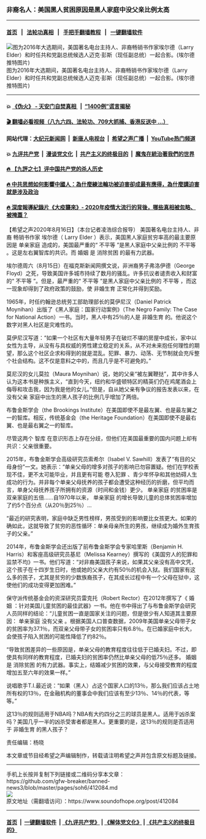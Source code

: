 ### 非裔名人：美国黑人贫困原因是黑人家庭中没父亲比例太高
------------------------

#### [首页](https://github.com/gfw-breaker/banned-news3/blob/master/README.md) &nbsp;&nbsp;|&nbsp;&nbsp; [法轮功真相](https://github.com/begood0513/basic/blob/master/README.md)  &nbsp;&nbsp;|&nbsp;&nbsp; [手把手翻墙教程](https://github.com/gfw-breaker/guides/wiki)  &nbsp;&nbsp;|&nbsp;&nbsp; [一键翻墙软件](https://github.com/gfw-breaker/nogfw/blob/master/README.md)  



<div><img alt="图为2016年大选期间，美国著名电台主持人、非裔畅销书作家埃尔德（Larry Elder）和时任共和党副总统候选人迈克·彭斯（现任副总统）一起合影。(埃尔德推特图片)" src="https://img.soundofhope.org/2020-08/1597608386951.jpg"/>
<br/><figcaption class="caption">
 图为2016年大选期间，美国著名电台主持人、非裔畅销书作家埃尔德（Larry Elder）和时任共和党副总统候选人迈克·彭斯（现任副总统）一起合影。(埃尔德推特图片)
</figcaption></div><hr/>

#### 💥 [《伪火》 - 天安门自焚真相 ](http://141.164.51.119:10000/videos/blog/weihuo.html)&nbsp; |&nbsp; [“1400例”谎言揭秘  ](http://141.164.51.119:10000/videos/blog/jiexi1400.html)

#### [ 🎬  翻墙必看视频（八九六四、法轮功、709大抓捕、香港反送中 ...）](https://github.com/gfw-breaker/links/blob/master/banned.md)

#### 网站代理：[大纪元新闻网](http://167.172.10.89:10080/gb/) &nbsp;|&nbsp; [新唐人电视台](http://167.172.10.89:8808/gb/) &nbsp;|&nbsp; [希望之声广播](http://167.172.10.89/radio.html) &nbsp;|&nbsp; [YouTube热门频道](http://158.247.203.241/youtube.html)

#### 💥 [九评共产党](http://141.164.51.119:10000/videos/res/jiuping/)&nbsp; |&nbsp; [漫谈党文化](http://141.164.51.119:10000/videos/res/mtdwh/)&nbsp; |&nbsp; [共产主义的终极目的](http://141.164.51.119:10000/videos/res/zjmd/)&nbsp; |&nbsp; [魔鬼在統治著我們的世界](http://141.164.51.119:10000/videos/res/TheSpecter/)  

#### [ 🔥  【九評之七】评中国共产党的杀人历史](http://141.164.51.119:10000/videos/news/../res/jiuping/index.html)

#### [ 🔥  中共思想如何影響中國人：為什麼練法輪功被迫害卻成最有應得，為什麼講迫害就是涉及政治](http://141.164.51.119:10000/videos/news/truth01.html)

#### [ 🔥  深度報導紀錄片《大疫襲來》- 2020年疫情大流行的背後，哪些真相被忽略、被掩蓋？](http://141.164.51.119:10000/videos/news/../corona/index.html)

<div><div class="Content__Wrapper sc-1bvya0-0 grZQxZ">
 <p class="meta-top">
  <span class="meta">
   【希望之声2020年8月16日】（本台记者凌浩综合报导）
  </span>
  美国著名电台主持人、非裔
  <ok href="/term/352177">
   畅销书作家
  </ok>
  埃尔德（
  <ok href="/term/352180">
   Larry Elder
  </ok>
  ）表示，美国黑人家庭贫穷率高的最主要原因是
  <ok href="/term/338188">
   单亲家庭
  </ok>
  造成的，美国最严重的“
  <ok href="/term/100260">
   不平等
  </ok>
  ”是黑人家庭中父亲比例的
  <ok href="/term/100260">
   不平等
  </ok>
  。这是左右翼智库的共识。而
  <ok href="/term/8063">
   婚姻
  </ok>
  是
  <ok href="/term/352171">
   消除贫困
  </ok>
  的最有力武器。
 </p>
 <p>
  埃尔德周六（8月15日）在福克斯新闻网撰文说，非洲裔男子弗洛伊德（George Floyd）之死，导致美国许多城市持续了数月的骚乱。许多抗议者谴责收入和财富的“
  <ok href="/term/100260">
   不平等
  </ok>
  ”。但是，最严重的“
  <ok href="/term/100260">
   不平等
  </ok>
  ”是黑人家庭中父亲比例的
  <ok href="/term/100260">
   不平等
  </ok>
  ，而这一现象却得到了政府政策的鼓励，使
  <ok href="/term/352165">
   非婚生育
  </ok>
  正常化并得到奖励。
 </p>
 <div class="AD_Embed__Wrap-sc-1xslmin-0 igMuqX module desktop">
  <div>
  </div>
 </div>
 <p>
  1965年，时任约翰逊总统劳工部助理部长的莫伊尼汉（Daniel Patrick Moynihan）出版了《黑人家庭：国家行动案例》（The Negro Family: The Case for National Action）一书。当时，黑人中有25％的人是
  <ok href="/term/352165">
   非婚生育
  </ok>
  的。他说这个数字对黑人社区是灾难性的。
 </p>
 <p>
  莫伊尼汉写道：“如果一个社区有大量年轻男子在破烂不堪的房屋中成长，家中以女性为主导，从没有与具权威的男性建立稳定的关系，从不对未来抱任何理性的期望，那么这个社区企求和得到的就是混乱。犯罪、暴力、动荡、无节制就会充斥整个社会结构。这不仅是意料之中的，而且几乎是不可避免的。”
 </p>
 <p>
  莫尼汉的女儿莫拉（Maura Moynihan）说，她的父亲“被左翼鞭挞”，其中许多人认为这本书是种族主义，“直到今天，纽约和华盛顿特区的精英们仍在鸡尾酒会上侮辱和攻击我，因为我是他的女儿。”但是，自从她父亲有争议的报告发表以来，在
  <ok href="/term/86392">
   没有父亲
  </ok>
  家庭中出生的黑人孩子的比例几乎增加了两倍。
 </p>
 <p>
  布鲁金斯学会（the Brookings Institute）在美国即使不是最左翼、也是最左翼之一的智库。相反，传统基金会（the Heritage Foundation）在美国即使不是最右翼、也是最右翼之一的智库。
 </p>
 <p>
  尽管这两个
  <a name="m_7507455716130985416__Hlk48476625">
   智库
  </ok>
  在意识形态上存在分歧，但他们在美国最重要的国内问题上却有共识：父亲很重要。
 </p>
 <p>
  2015年，布鲁金斯学会高级研究员索希尔（Isabel V. Sawhill）发表了“有目的父母身份”一文。她表示：“单亲父母的增多对孩子的影响已勿容置疑。他们在学校表现不佳，更不太可能毕业，并且更有可能
  <ok href="/term/352168">
   卷入犯罪
  </ok>
  、青少年怀孕和其他妨碍人生成功的行为。并非每个单亲父母抚养的孩子都会遭受这种经历的折磨，但平均而言，单身父母抚养孩子所拥有的资源（时间和金钱）更少。
  <ok href="/term/338188">
   单亲家庭
  </ok>
  的贫困率是双亲家庭的五倍……自1970年以来，
  <ok href="/term/338188">
   单亲家庭
  </ok>
  的增长导致儿童的总体贫困率增加了约5个百分点（从20％到25％）...
 </p>
 <p>
  “最近的研究表明，家庭中缺乏男性榜样，男孩受到的影响要比女孩更大。如果的确如此，这就导致了贫穷的恶性循环：单亲母亲所生的男孩，继续成为婚外生育孩子的父亲。”
 </p>
 <p>
  2014年，布鲁金斯学会还出版了前布鲁金斯学会专家哈里斯（Benjamin H. Harris）和客座高级研究员基尼（Melissa Kearney）撰写的《美国穷人的犯罪和监禁不均》一书。他们写道：“对非裔美国孩子来说，如果其父亲没有高中文凭，这个孩子在十四岁生日时，他或她的父亲大约有50％的机会入狱。我们国家有这么多的孩子，尤其是贫穷的少数族裔孩子，在其成长过程中有一个父母在狱中，这使他们的成功变得更加困难。”
 </p>
 <div class="AD_Embed__Wrap-sc-1xslmin-0 igMuqX module desktop">
  <div>
  </div>
 </div>
 <p>
  保守派传统基金会的资深研究员雷克托（Robert Rector）在2012年撰写了《
  <ok href="/term/8063">
   婚姻
  </ok>
  ：针对美国儿童贫困的最佳武器》一书。他在书中得出了与布鲁金斯学会研究人员同样的结论：“儿童贫困一直是国家关注的问题，但是很少有人知道其主要原因：
  <ok href="/term/338188">
   单亲家庭
  </ok>
  <ok href="/term/86392">
   没有父亲
  </ok>
  。根据美国人口普查数据，2009年美国单亲父母带子女的贫困率为37.1％，而双亲父母带子女的贫困率只有6.8％。在已婚家庭中长大，会使孩子陷入贫困的可能性降低了约82％。
 </p>
 <p>
  “导致贫困差异的一些原因是，单亲父母的教育程度往往低于已婚夫妇。不过，即使具有同样的教育程度，已婚夫妇的贫困率仍然比单亲父母的低75％还多。
  <ok href="/term/8063">
   婚姻
  </ok>
  是
  <ok href="/term/352171">
   消除贫困
  </ok>
  的有力武器。事实上，结婚减少贫困的效果，与父母接受教育的程度增加五至六年的效果一样。”
 </p>
 <p>
  说唱歌手T.I.最近说：“如果（黑人）占这个国家人口的13％，那么我们应该占土地所有权的13％，在金融机构的董事会中我们应该有至少13％、14％的代表，等等。”
 </p>
 <p>
  这13％的规则适用于NBA吗？NBA有大约四分之三的球员是黑人。适用于凶杀案吗？美国几乎一半的凶杀受害者都是黑人。更重要的是，这13％的规则是否适用于
  <ok href="/term/352165">
   非婚生育
  </ok>
  的黑人孩子？
 </p>
 <p class="meta-btm">
  责任编辑：杨晓
 </p>
 <p class="meta-btm">
  本文章或节目经希望之声编辑制作，转载请注明希望之声并包含原文标题及链接。
 </p>
</div>
</div>
<hr/>
手机上长按并复制下列链接或二维码分享本文章：<br/>
https://github.com/gfw-breaker/banned-news3/blob/master/pages/soh6/412084.md <br/>
<a href='https://github.com/gfw-breaker/banned-news3/blob/master/pages/soh6/412084.md'><img src='https://github.com/gfw-breaker/banned-news3/blob/master/pages/soh6/412084.md.png'/></a> <br/>
原文地址（需翻墙访问）：https://www.soundofhope.org/post/412084


------------------------
#### [首页](https://github.com/gfw-breaker/banned-news3/blob/master/README.md) &nbsp;|&nbsp; [一键翻墙软件](https://github.com/gfw-breaker/nogfw/blob/master/README.md) &nbsp;| [《九评共产党》](https://github.com/gfw-breaker/9ping.md/blob/master/README.md#九评之一评共产党是什么) | [《解体党文化》](https://github.com/gfw-breaker/jtdwh.md/blob/master/README.md) | [《共产主义的终极目的》](https://github.com/gfw-breaker/gczydzjmd.md/blob/master/README.md)


<img src='http://gfw-breaker.win/banned-news3/pages/soh6/412084.md' width='0px' height='0px'/>